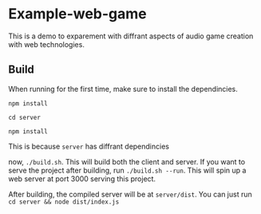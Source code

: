# Example-web-game

This is a demo to exparement with diffrant aspects of audio game creation with web technologies.

## Build

When running for the first time, make sure to install the dependincies.

`npm install`

`cd server`

`npm install`

This is because `server` has diffrant dependincies

now, `./build.sh`. This will build both the client and server. If you want to serve the project after building, run `./build.sh --run`. This will spin up a web server at port 3000 serving this project.

After building, the compiled server will be at `server/dist`. You can just run `cd server && node dist/index.js`
